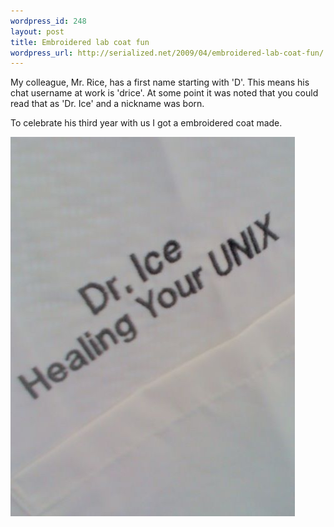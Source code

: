 ```yaml
--- 
wordpress_id: 248
layout: post
title: Embroidered lab coat fun
wordpress_url: http://serialized.net/2009/04/embroidered-lab-coat-fun/
---
```

My colleague, Mr. Rice, has a first name starting with 'D'. This means his chat username at work is 'drice'. At some point it was noted that you could read that as 'Dr. Ice' and a nickname was born. 

To celebrate his third year with us I got a embroidered coat made. 


![Custom Lab Coat](/images/p-607-455-cfb3a32f-e035-4c06-8ff1-eef14d7ab8b0.jpeg)
